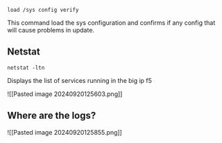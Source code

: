 	load /sys config verify
This command load the sys configuration and confirms if any config that will cause problems in update.



## Netstat 
	netstat -ltn
Displays the list of services running in the big ip f5

![[Pasted image 20240920125603.png]]


## Where are the logs?
![[Pasted image 20240920125855.png]]

